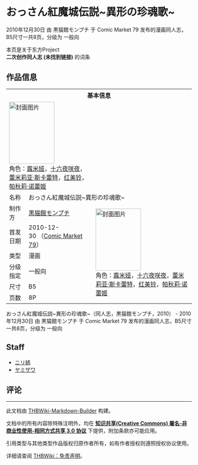 # おっさん紅魔城伝説~異形の珍魂歌~

<!-- source html: G:\repos\THBWiki-Markdown-Builder\THBWikiMarkdown\Temp\main\c\cc\ns0%3A%E3%81%8A%E3%81%A3%E3%81%95%E3%82%93%E7%B4%85%E9%AD%94%E5%9F%8E%E4%BC%9D%E8%AA%AC%7E%E7%95%B0%E5%BD%A2%E3%81%AE%E7%8F%8D%E9%AD%82%E6%AD%8C%7E.html -->

2010年12月30日 由 黒猫館モンプチ 于 Comic Market 79 发布的漫画同人志，B5尺寸一共8页，分级为 一般向

本页是关于东方Project  
 **二次创作同人志 (未找到链接)** 的词条
## 作品信息

<table><tbody><tr><th colspan="3">基本信息</th></tr><tr><td class="cover-artwork-mobile" colspan="2"><a href="./文件-おっさん紅魔城伝説~異形の珍魂歌~封面.jpg.md" class="image" title="封面图片"><img alt="封面图片" src="https://upload.thwiki.cc/thumb/b/b3/%E3%81%8A%E3%81%A3%E3%81%95%E3%82%93%E7%B4%85%E9%AD%94%E5%9F%8E%E4%BC%9D%E8%AA%AC~%E7%95%B0%E5%BD%A2%E3%81%AE%E7%8F%8D%E9%AD%82%E6%AD%8C~%E5%B0%81%E9%9D%A2.jpg/123px-%E3%81%8A%E3%81%A3%E3%81%95%E3%82%93%E7%B4%85%E9%AD%94%E5%9F%8E%E4%BC%9D%E8%AA%AC~%E7%95%B0%E5%BD%A2%E3%81%AE%E7%8F%8D%E9%AD%82%E6%AD%8C~%E5%B0%81%E9%9D%A2.jpg" decoding="async" loading="lazy" width="123" height="168" srcset="https://upload.thwiki.cc/thumb/b/b3/%E3%81%8A%E3%81%A3%E3%81%95%E3%82%93%E7%B4%85%E9%AD%94%E5%9F%8E%E4%BC%9D%E8%AA%AC~%E7%95%B0%E5%BD%A2%E3%81%AE%E7%8F%8D%E9%AD%82%E6%AD%8C~%E5%B0%81%E9%9D%A2.jpg/185px-%E3%81%8A%E3%81%A3%E3%81%95%E3%82%93%E7%B4%85%E9%AD%94%E5%9F%8E%E4%BC%9D%E8%AA%AC~%E7%95%B0%E5%BD%A2%E3%81%AE%E7%8F%8D%E9%AD%82%E6%AD%8C~%E5%B0%81%E9%9D%A2.jpg 1.5x, https://upload.thwiki.cc/thumb/b/b3/%E3%81%8A%E3%81%A3%E3%81%95%E3%82%93%E7%B4%85%E9%AD%94%E5%9F%8E%E4%BC%9D%E8%AA%AC~%E7%95%B0%E5%BD%A2%E3%81%AE%E7%8F%8D%E9%AD%82%E6%AD%8C~%E5%B0%81%E9%9D%A2.jpg/246px-%E3%81%8A%E3%81%A3%E3%81%95%E3%82%93%E7%B4%85%E9%AD%94%E5%9F%8E%E4%BC%9D%E8%AA%AC~%E7%95%B0%E5%BD%A2%E3%81%AE%E7%8F%8D%E9%AD%82%E6%AD%8C~%E5%B0%81%E9%9D%A2.jpg 2x" data-file-width="440" data-file-height="600"></a><div class="cover-char">角色：<a href="./露米娅.md" title="露米娅">露米娅</a>，<a href="/%E5%8D%81%E5%85%AD%E5%A4%9C%E5%92%B2%E5%A4%9C" title="十六夜咲夜">十六夜咲夜</a>，<a href="./蕾米莉亚·斯卡蕾特.md" title="蕾米莉亚·斯卡蕾特">蕾米莉亚·斯卡蕾特</a>，<a href="./红美铃.md" title="红美铃">红美铃</a>，<a href="./帕秋莉·诺蕾姬.md" title="帕秋莉·诺蕾姬">帕秋莉·诺蕾姬</a></div></td>
</tr><tr><td class="label">名称</td><td colspan="2"> おっさん紅魔城伝説~異形の珍魂歌~ </td></tr><tr><td class="label">制作方</td><td><a href="./黒猫館モンプチ.md" title="黒猫館モンプチ">黒猫館モンプチ</a></td><td class="cover-artwork" rowspan="6" style="min-width:168px;"><a href="./文件-おっさん紅魔城伝説~異形の珍魂歌~封面.jpg.md" class="image" title="封面图片"><img alt="封面图片" src="https://upload.thwiki.cc/thumb/b/b3/%E3%81%8A%E3%81%A3%E3%81%95%E3%82%93%E7%B4%85%E9%AD%94%E5%9F%8E%E4%BC%9D%E8%AA%AC~%E7%95%B0%E5%BD%A2%E3%81%AE%E7%8F%8D%E9%AD%82%E6%AD%8C~%E5%B0%81%E9%9D%A2.jpg/123px-%E3%81%8A%E3%81%A3%E3%81%95%E3%82%93%E7%B4%85%E9%AD%94%E5%9F%8E%E4%BC%9D%E8%AA%AC~%E7%95%B0%E5%BD%A2%E3%81%AE%E7%8F%8D%E9%AD%82%E6%AD%8C~%E5%B0%81%E9%9D%A2.jpg" decoding="async" loading="lazy" width="123" height="168" srcset="https://upload.thwiki.cc/thumb/b/b3/%E3%81%8A%E3%81%A3%E3%81%95%E3%82%93%E7%B4%85%E9%AD%94%E5%9F%8E%E4%BC%9D%E8%AA%AC~%E7%95%B0%E5%BD%A2%E3%81%AE%E7%8F%8D%E9%AD%82%E6%AD%8C~%E5%B0%81%E9%9D%A2.jpg/185px-%E3%81%8A%E3%81%A3%E3%81%95%E3%82%93%E7%B4%85%E9%AD%94%E5%9F%8E%E4%BC%9D%E8%AA%AC~%E7%95%B0%E5%BD%A2%E3%81%AE%E7%8F%8D%E9%AD%82%E6%AD%8C~%E5%B0%81%E9%9D%A2.jpg 1.5x, https://upload.thwiki.cc/thumb/b/b3/%E3%81%8A%E3%81%A3%E3%81%95%E3%82%93%E7%B4%85%E9%AD%94%E5%9F%8E%E4%BC%9D%E8%AA%AC~%E7%95%B0%E5%BD%A2%E3%81%AE%E7%8F%8D%E9%AD%82%E6%AD%8C~%E5%B0%81%E9%9D%A2.jpg/246px-%E3%81%8A%E3%81%A3%E3%81%95%E3%82%93%E7%B4%85%E9%AD%94%E5%9F%8E%E4%BC%9D%E8%AA%AC~%E7%95%B0%E5%BD%A2%E3%81%AE%E7%8F%8D%E9%AD%82%E6%AD%8C~%E5%B0%81%E9%9D%A2.jpg 2x" data-file-width="440" data-file-height="600"></a><div class="cover-char">角色：<a href="./露米娅.md" title="露米娅">露米娅</a>，<a href="/%E5%8D%81%E5%85%AD%E5%A4%9C%E5%92%B2%E5%A4%9C" title="十六夜咲夜">十六夜咲夜</a>，<a href="./蕾米莉亚·斯卡蕾特.md" title="蕾米莉亚·斯卡蕾特">蕾米莉亚·斯卡蕾特</a>，<a href="./红美铃.md" title="红美铃">红美铃</a>，<a href="./帕秋莉·诺蕾姬.md" title="帕秋莉·诺蕾姬">帕秋莉·诺蕾姬</a></div></td>
</tr><tr><td class="label">首发日期</td><td>2010-12-30&#160;（<a href="/展会作品列表?e=Comic+Market%2379">Comic Market 79</a>）</td></tr><tr><td class="label">类型</td><td>漫画</td></tr><tr><td class="label">分级指定</td><td>一般向</td></tr><tr><td class="label">尺寸</td><td>B5</td></tr><tr><td class="label">页数</td><td>8P</td></tr></tbody></table>

おっさん紅魔城伝説~異形の珍魂歌~（同人志，黒猫館モンプチ，2010） - 2010年12月30日 由 黒猫館モンプチ 于 Comic Market 79 发布的漫画同人志，B5尺寸一共8页，分级为 一般向
## Staff
- [ニリ姉](./ニリ姉.md)
- [ヤミザワ](./ヤミザワ.md)

## 评论




---

此文档由 [THBWiki-Markdown-Builder](https://github.com/Delsin-Yu/THBWiki-Markdown-Builder) 构建。

文档中的所有内容除特殊注明外，均在 [**知识共享(Creative Commons) 署名-非商业性使用-相同方式共享 3.0 协议**](https://creativecommons.org/licenses/by-sa/3.0/deed.zh-hans) 下提供，附加条款亦可能应用。

引用类型与其他类型作品版权归原作者所有，如有作者授权则遵照授权协议使用。

详细请查阅 [THBWiki：免责声明](https://thbwiki.cc/THBWiki:%E5%85%8D%E8%B4%A3%E5%A3%B0%E6%98%8E)。

